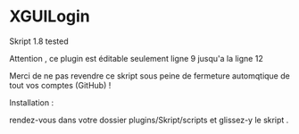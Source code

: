 # XGUILogin
Skript 1.8 tested


Attention , ce plugin est éditable seulement ligne 9 jusqu'a la ligne 12 

Merci de ne pas revendre ce skript sous peine de fermeture automqtique de tout vos comptes (GitHub) !

Installation :

rendez-vous dans votre dossier plugins/Skript/scripts et glissez-y le skript .
